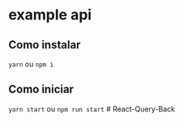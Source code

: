 # example api

## Como instalar

`yarn` ou `npm i`

## Como iniciar

`yarn start` ou `npm run start`
#   R e a c t - Q u e r y - B a c k  
 